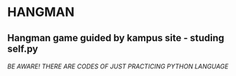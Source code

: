 # HANGMAN
## Hangman game guided by kampus site - studing self.py
###### BE AWARE! THERE ARE CODES OF JUST PRACTICING PYTHON LANGUAGE
